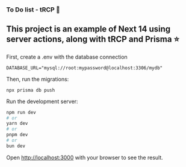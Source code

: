 ### To Do list - tRCP 📝

## This project is an example of Next 14 using server actions, along with tRCP and Prisma ⭐️

First, create a .env with the database connection

```
DATABASE_URL="mysql://root:mypassword@localhost:3306/mydb"
```

Then, run the migrations:

```
npx prisma db push
```

Run the development server:

```bash
npm run dev
# or
yarn dev
# or
pnpm dev
# or
bun dev
```

Open [http://localhost:3000](http://localhost:3000) with your browser to see the result.
